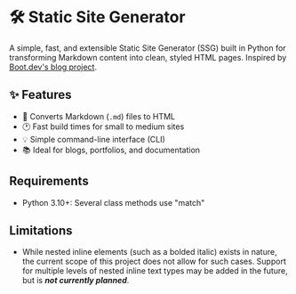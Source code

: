 # 🛠️ Static Site Generator

A simple, fast, and extensible Static Site Generator (SSG) built in Python for transforming Markdown content into clean, styled HTML pages. Inspired by [Boot.dev's blog project](https://blog.boot.dev/projects/build-a-static-site-generator/).

## ✨ Features

- 🔧 Converts Markdown (`.md`) files to HTML  
- 🕐 Fast build times for small to medium sites  
- 💡 Simple command-line interface (CLI)  
- 📚 Ideal for blogs, portfolios, and documentation  


## Requirements
- Python 3.10+: Several class methods use "match"

## Limitations
- While nested inline elements (such as a bolded italic) exists in nature, the current scope of this project does not allow for such cases. Support for multiple levels of nested inline text types may be added in the future, but is _**not currently planned**_.
